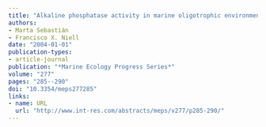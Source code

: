 ```yaml
---
title: "Alkaline phosphatase activity in marine oligotrophic environments: implications of single-substrate addition assays for potential activity estimations"
authors:
- Marta Sebastián
- Francisco X. Niell
date: "2004-01-01"
publication-types:
- article-journal
publication: "*Marine Ecology Progress Series*"
volume: "277"
pages: "285--290"
doi: "10.3354/meps277285"
links:
- name: URL
  url: "http://www.int-res.com/abstracts/meps/v277/p285-290/"
---
```

